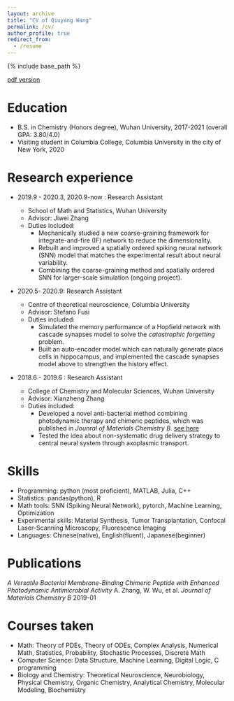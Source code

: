 ```yaml
---
layout: archive
title: "CV of Qiuyang Wang"
permalink: /cv/
author_profile: true
redirect_from:
  - /resume
---
```


{% include base_path %}

[pdf version](http://qiuyoungwang.github.io/files/CV_wqy.pdf)

Education
======
* B.S. in Chemistry (Honors degree), Wuhan University, 2017-2021 (overall GPA: 3.80/4.0)
* Visiting student in Columbia College, Columbia University in the city of New York, 2020

Research experience
======

* 2019.9 - 2020.3, 2020.9-now : Research Assistant
  * School of Math and Statistics, Wuhan University
  * Advisor: Jiwei Zhang
  * Duties included: 
    * Mechanically studied a new coarse-graining framework for integrate-and-fire (IF) network to reduce the dimensionality.
    * Rebuilt and improved a spatially ordered spiking neural network (SNN) model that matches the experimental result about neural variability.
    * Combining the coarse-graining method and spatially ordered SNN for larger-scale simulation (ongoing project).
  
* 2020.5- 2020.9: Research Assistant
  * Centre of theoretical neuroscience, Columbia University
  * Advisor: Stefano Fusi
  * Duties included: 
    * Simulated the memory performance of a Hopfield network with cascade synapses model to solve the *catastrophic forgetting* problem.
    * Built an auto-encoder model which can naturally generate place cells in hippocampus, and implemented the cascade synapses model above to strengthen the history effect.
  
* 2018.6 - 2019.6 : Research Assistant
  * College of Chemistry and Molecular Sciences, Wuhan University
  * Advisor:  Xianzheng Zhang
  * Duties included:
    * Developed a novel anti-bacterial method combining photodynamic therapy and chimeric peptides, which was published in *Jounral of Materials Chemistry B*. [see here](https://qiuyoungwang.github.io/files/BMP_paper.pdf)
    * Tested the idea about non-systematic drug delivery strategy to central neural system through axoplasmic transport.

Skills
======
* Programming: python (most proficient), MATLAB, Julia, C++
* Statistics: pandas(python), R
* Math tools: SNN (Spiking Neural Network), pytorch, Machine Learning, Optimization
* Experimental skills: Material Synthesis, Tumor Transplantation, Confocal Laser-Scanning Microscopy, Fluorescence Imaging
* Languages: Chinese(native), English(fluent), Japanese(beginner)

Publications
======
*A Versatile Bacterial Membrane-Binding Chimeric Peptide with Enhanced Photodynamic Antimicrobial Activity*
A. Zhang, W. Wu, et al.   *Journal of Materials Chemistry B*  2019-01 

Courses taken
======
* Math:
  Theory of PDEs, Theory of ODEs, Complex Analysis, Numerical Math, Statistics, Probability, Stochastic Processes, Discrete Math
*  Computer Science:
  Data Structure, Machine Learning, Digital Logic, C programming
*  Biology and Chemistry:
  Theoretical Neuroscience, Neurobiology, Physical Chemistry, Organic Chemistry, Analytical Chemistry, Molecular Modeling, Biochemistry

